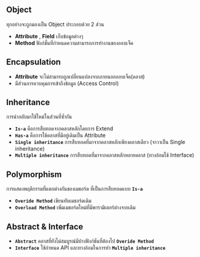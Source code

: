 ## Object 
ทุกอย่างจะถูกมองเป็น Object ประกอบด้วย 2 ส่วน
* **Attribute** , **Field** เก็บข้อมูลต่างๆ
* **Method** ฟังก์ชั่นที่กำหนดความสามารถการทำงานของออบเจ็ค
## Encapsulation
* **Attribute** จะไม่สามารถถูกเปลี่ยนแปลงจากภายนอกออบเจ็ค(คลาส) 
* มีส่วนการควบคุมการเข้าถึงข้อมูล (Access Control)
## Inheritance
การนำกลับมาใช้ใหม่ในส่วนที่ซ้ำกัน
* **`Is-a`** คือการสืบทอดจากคลาสหลักโดยการ Extend
* **`Has-a`** คือการใช้คลาสที่มีอยู่เดิมเป็น Attribute
* **`Single inheritance`** การสืบทอดที่มาจากคลาสหลักเพียงคลาสเดียว (จาวาเป็น Single inheritance)
* **`Multiple inheritance`** การสืบทอดที่มาจากคลาสหลักหลายคลาส (ทางอ้อมใช้ Interface)
## Polymorphism
การแสดงพฤติกรรมที่แตกต่างกันของเมธอร์ด ที่เป็นการสืบทอดแบบ **`Is-a`**
* **`Overide Method`** เขียนทับเมธอร์ดเดิม
* **`Overload Method`** เพิ่มเมธอร์ดใหม่ที่มีพารามิเตอร์ต่างจากเดิม
## Abstract & Interface
* **`Abstract`** คลาสที่ยังไม่สมบูรณ์มีบ้างฟังก์ชันที่ต้องไป **`Overide Method`**
* **`Interface`** ใช้กำหนด API และทางอ้อมในการทำ **`Multiple inheritance`**
